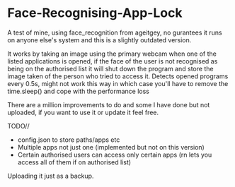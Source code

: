 # Face-Recognising-App-Lock

A test of mine, using face_recognition from ageitgey, no gurantees it runs on anyone else's system and this is a slightly outdated version. 

It works by taking an image using the primary webcam when one of the listed applications is opened, if the face of the user is not recognised as being on the authorised list it will shut down the program and store the image taken of the person who tried to access it.
Detects opened programs every 0.5s, might not work this way in which case you'll have to remove the time.sleep() and cope with the performance loss

There are a million improvements to do and some I have done but not uploaded, if you want to use it or update it feel free.

TODO//
- config.json to store paths/apps etc
- Multiple apps not just one  (implemented but not on this version)
- Certain authorised users can access only certain apps (rn lets you access all of them if on authorised list)

Uploading it just as a backup.
